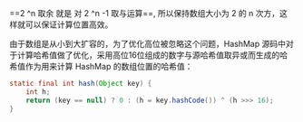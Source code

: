  ==2 ^n 取余 就是 对 2 ^n -1 取与运算==, 所以保持数组大小为 2 的 n 次方，这样就可以保证计算位置高效。



由于数组是从小到大扩容的，为了优化高位被忽略这个问题，HashMap 源码中对于计算哈希值做了优化，采用高位16位组成的数字与源哈希值取异或而生成的哈希值作为用来计算 HashMap 的数组位置的哈希值：

```java
static final int hash(Object key) {
    int h;
    return (key == null) ? 0 : (h = key.hashCode()) ^ (h >>> 16);
}
```







